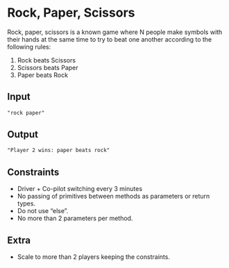 # Rock, Paper, Scissors

Rock, paper, scissors is a known game where N people make symbols with their hands at the same time to try to beat one another according to the following rules:

1. Rock beats Scissors
2. Scissors beats Paper
3. Paper beats Rock

## Input

```markdown
"rock paper"
```

## Output

```markdown
"Player 2 wins: paper beats rock"
```

## Constraints

- Driver + Co-pilot switching every 3 minutes
- No passing of primitives between methods as parameters or return types.
- Do not use “else”.
- No more than 2 parameters per method.

## Extra

- Scale to more than 2 players keeping the constraints.